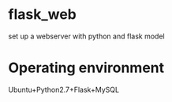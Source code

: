 # flask_web
set up a webserver with python and flask model
# Operating environment
Ubuntu+Python2.7+Flask+MySQL
